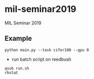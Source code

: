 # mil-seminar2019
MIL Seminar 2019

## Example
```
python main.py --task cifer100 --gpu 0
```

- run batch script on reedbush
```
qsub run.sh
rbstat
```
